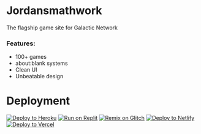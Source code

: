 # Jordansmathwork
The flagship game site for Galactic Network
### Features:
- 100+ games
- about:blank systems
- Clean UI
- Unbeatable design
# Deployment
<a target="_blank" href="https://heroku.com/deploy/?template=https://github.com/GalacticNetwork/Jordansmathwork"><img alt="Deploy to Heroku" src="https://binbashbanana.github.io/deploy-buttons/buttons/remade/heroku.svg"></a>
<a target="_blank" href="https://replit.com/github/GalacticNetwork/Jordansmathwork"><img alt="Run on Replit" src="https://binbashbanana.github.io/deploy-buttons/buttons/remade/replit.svg"></a>
<a target="_blank" href="https://glitch.com/edit/#!/import/git?url=https://github.com/GalacticNetwork/Jordansmathwork"><img alt="Remix on Glitch" src="https://binbashbanana.github.io/deploy-buttons/buttons/remade/glitch.svg"></a>
<a target="_blank" href="https://app.netlify.com/start/deploy?repository=https://github.com/GalacticNetwork/Jordansmathwork"><img alt="Deploy to Netlify" src="https://binbashbanana.github.io/deploy-buttons/buttons/remade/netlify.svg"></a>
<a target="_blank" href="https://vercel.com/new/clone?repository-url=https://github.com/GalacticNetwork/Jordansmathwork"><img alt="Deploy to Vercel" src="https://binbashbanana.github.io/deploy-buttons/buttons/remade/vercel.svg"></a>
